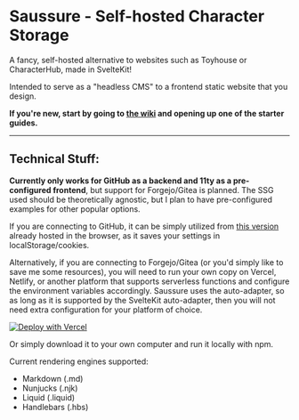 # Saussure - Self-hosted Character Storage

A fancy, self-hosted alternative to websites such as Toyhouse or CharacterHub,
made in SvelteKit!

Intended to serve as a "headless CMS" to a frontend static website that you
design.

**If you're new, start by going to [the wiki](https://github.com/perappu/saussure/wiki) and opening up one of the starter guides.**

***

## Technical Stuff:

**Currently only works for GitHub as a backend and 11ty as a pre-configured
frontend**, but support for Forgejo/Gitea is planned. The SSG used should be
theoretically agnostic, but I plan to have pre-configured examples for other
popular options.

If you are connecting to GitHub, it can be simply utilized from
[this version](https://saussure.vercel.app) already hosted in the browser, as it
saves your settings in localStorage/cookies.

Alternatively, if you are connecting to Forgejo/Gitea (or you'd simply like to
save me some resources), you will need to run your own copy on Vercel, Netlify,
or another platform that supports serverless functions and configure the
environment variables accordingly. Saussure uses the auto-adapter, so as long as it is supported by the SvelteKit auto-adapter, then you will not need extra configuration for your platform of choice.

[![Deploy with Vercel](https://vercel.com/button)](https://vercel.com/new/clone?repository-url=https%3A%2F%2Fgithub.com%2Fperappu%2Fsaussure)

Or simply download it to your own computer and run it locally with npm.

Current rendering engines supported:

- Markdown (.md)
- Nunjucks (.njk)
- Liquid (.liquid)
- Handlebars (.hbs)
